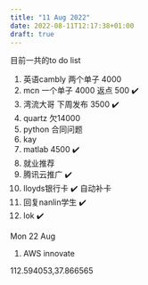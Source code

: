 ```yaml
---
title: "11 Aug 2022"
date: 2022-08-11T12:17:38+01:00
draft: true
---
```



目前一共的to do list

1. 英语cambly 两个单子 4000  
2. mcn 一个单子 4000 返点 500  ✔️
3. 湾流大哥 下周发布 3500 ✔️
4. quartz 欠14000
5. python 合同问题
6. kay 
7. matlab 4500  ✔️
8. 就业推荐
9. 腾讯云推广   ✔️
10. lloyds银行卡 ✔️ 自动补卡
11. 回复nanlin学生 ✔️
12. lok ✔️

Mon 22 Aug

1. AWS innovate

112.594053,37.866565

